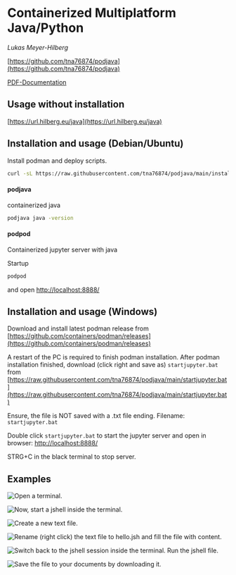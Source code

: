 # Containerized Multiplatform Java/Python

*Lukas Meyer-Hilberg*

[https://github.com/tna76874/podjava](https://github.com/tna76874/podjava)

[PDF-Documentation](https://raw.githubusercontent.com/tna76874/podjava/main/doc/podjava.pdf)

## Usage without installation

[https://url.hilberg.eu/java](https://url.hilberg.eu/java)

## Installation and usage (Debian/Ubuntu)

Install podman and deploy scripts.

```bash
curl -sL https://raw.githubusercontent.com/tna76874/podjava/main/install.sh | bash
```

#### podjava

containerized java

```bash
podjava java -version
```

#### podpod

Containerized jupyter server with java

Startup

```bash
podpod
```

and open [http://localhost:8888/](http://localhost:8888/)

## Installation and usage (Windows)

Download and install latest podman release from [https://github.com/containers/podman/releases](https://github.com/containers/podman/releases)

A restart of the PC is required to finish podman installation. After podman installation finished, download (click right and save as) `startjupyter.bat` from [https://raw.githubusercontent.com/tna76874/podjava/main/startjupyter.bat](https://raw.githubusercontent.com/tna76874/podjava/main/startjupyter.bat)

Ensure, the file is NOT saved with a .txt file ending. Filename: `startjupyter.bat`

Double click `startjupyter.bat` to start the jupyter server and open in browser: [http://localhost:8888/](http://localhost:8888/)

STRG+C in the black terminal to stop server.

## Examples

![Open a **terminal**.](doc/01.svg)



![Now, start a **jshell** inside the terminal.](doc/02.svg)



![Create a new **text file**.](doc/03.svg)



![**Rename** (right click) the text file to `hello.jsh` and **fill** the file **with content**.](doc/04.svg)



![Switch back to the **jshell** session inside the terminal. **Run** the jshell file.](doc/05.svg)



![**Save** the file to your documents by **downloading** it.](doc/06.svg)
